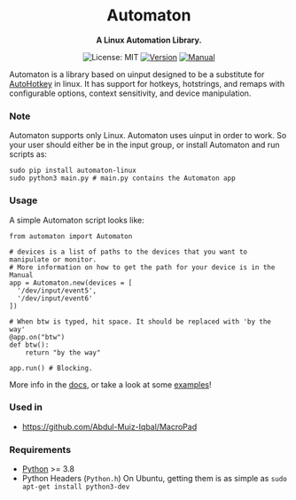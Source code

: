 <div align="center">
  <h1>Automaton</h1>

  <p>
    <strong>A Linux Automation Library.</strong>
  </p>

  <p>
    <img src="https://img.shields.io/pypi/l/automaton-linux" alt="License: MIT" style="max-width:100%;">
    <a href="https://pypi.org/project/automaton-linux/" rel="nofollow"><img src="https://img.shields.io/pypi/v/automaton-linux" alt="Version" style="max-width:100%;"></a>
    <a href="https://abdul-muiz-iqbal.github.io/Automaton/index.html" rel="nofollow"><img src="https://img.shields.io/badge/Manual-online-brightgreen" alt="Manual" style="max-width:100%;"></a>
  </p>

</div>

Automaton is a library based on uinput designed to be a substitute for [AutoHotkey](https://www.autohotkey.com/) in linux.
It has support for hotkeys, hotstrings, and remaps with configurable options, context sensitivity, and device manipulation.

### Note
Automaton supports only Linux.
Automaton uses uinput in order to work. So your user should either be in the input group, or install Automaton and run scripts as:
```shell
sudo pip install automaton-linux
sudo python3 main.py # main.py contains the Automaton app
```

### Usage
A simple Automaton script looks like:
```python3
from automaton import Automaton

# devices is a list of paths to the devices that you want to manipulate or monitor.
# More information on how to get the path for your device is in the Manual
app = Automaton.new(devices = [
  '/dev/input/event5',
  '/dev/input/event6'
])

# When btw is typed, hit space. It should be replaced with 'by the way'
@app.on("btw")
def btw():
    return "by the way"
    
app.run() # Blocking.
```
More info in the [docs](https://abdul-muiz-iqbal.github.io/Automaton/index.html), or take a look at some [examples](https://github.com/Abdul-Muiz-Iqbal/Automaton/tree/main/examples)!

### Used in
- https://github.com/Abdul-Muiz-Iqbal/MacroPad

### Requirements
- [Python](https://python.org/download) >= 3.8
- Python Headers (`Python.h`)
On Ubuntu, getting them is as simple as `sudo apt-get install python3-dev`
